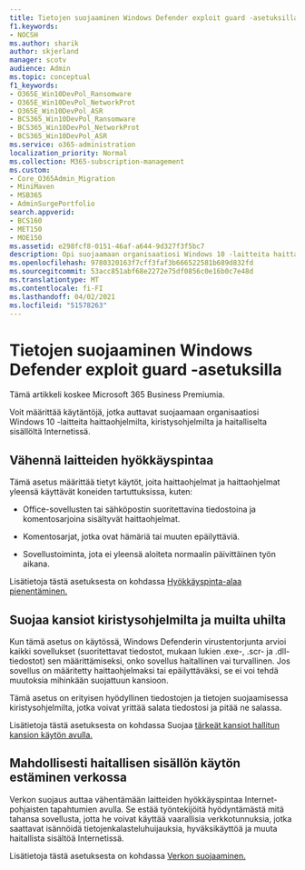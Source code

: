 ```yaml
---
title: Tietojen suojaaminen Windows Defender exploit guard -asetuksilla
f1.keywords:
- NOCSH
ms.author: sharik
author: skjerland
manager: scotv
audience: Admin
ms.topic: conceptual
f1_keywords:
- O365E_Win10DevPol_Ransomware
- O365E_Win10DevPol_NetworkProt
- O365E_Win10DevPol_ASR
- BCS365_Win10DevPol_Ransomware
- BCS365_Win10DevPol_NetworkProt
- BCS365_Win10DevPol_ASR
ms.service: o365-administration
localization_priority: Normal
ms.collection: M365-subscription-management
ms.custom:
- Core_O365Admin_Migration
- MiniMaven
- MSB365
- AdminSurgePortfolio
search.appverid:
- BCS160
- MET150
- MOE150
ms.assetid: e298fcf8-0151-46af-a644-9d327f3f5bc7
description: Opi suojaamaan organisaatiosi Windows 10 -laitteita haittaohjelmilta, kiristysohjelmilta ja haitalliselta sisällöltä Internetissä.
ms.openlocfilehash: 9780320163f7cff3faf3b666522581b689d832fd
ms.sourcegitcommit: 53acc851abf68e2272e75df0856c0e16b0c7e48d
ms.translationtype: MT
ms.contentlocale: fi-FI
ms.lasthandoff: 04/02/2021
ms.locfileid: "51578263"
---
```

# <a name="protect-your-data-with-windows-defender-exploit-guard-settings"></a>Tietojen suojaaminen Windows Defender exploit guard -asetuksilla

Tämä artikkeli koskee Microsoft 365 Business Premiumia.

Voit määrittää käytäntöjä, jotka auttavat suojaamaan organisaatiosi Windows 10 -laitteita haittaohjelmilta, kiristysohjelmilta ja haitalliselta sisällöltä Internetissä.
  
## <a name="reduce-the-attack-surface-of-devices"></a>Vähennä laitteiden hyökkäyspintaa

Tämä asetus määrittää tietyt käytöt, joita haittaohjelmat ja haittaohjelmat yleensä käyttävät koneiden tartuttuksissa, kuten:
  
- Office-sovellusten tai sähköpostin suoritettavina tiedostoina ja komentosarjoina sisältyvät haittaohjelmat.
    
- Komentosarjat, jotka ovat hämäriä tai muuten epäilyttäviä.
    
- Sovellustoiminta, jota ei yleensä aloiteta normaalin päivittäinen työn aikana.
    
Lisätietoja tästä asetuksesta on kohdassa [Hyökkäyspinta-alaa pienentäminen.](/windows/security/threat-protection/microsoft-defender-atp/exploit-protection)
  
## <a name="protect-folders-from-threats-such-as-ransomware"></a>Suojaa kansiot kiristysohjelmilta ja muilta uhilta

Kun tämä asetus on käytössä, Windows Defenderin virustentorjunta arvioi kaikki sovellukset (suoritettavat tiedostot, mukaan lukien .exe-, .scr- ja .dll-tiedostot) sen määrittämiseksi, onko sovellus haitallinen vai turvallinen. Jos sovellus on määritetty haittaohjelmaksi tai epäilyttäväksi, se ei voi tehdä muutoksia mihinkään suojattuun kansioon.
  
Tämä asetus on erityisen hyödyllinen tiedostojen ja tietojen suojaamisessa kiristysohjelmilta, jotka voivat yrittää salata tiedostosi ja pitää ne salassa.
  
Lisätietoja tästä asetuksesta on kohdassa Suojaa [tärkeät kansiot hallitun kansion käytön avulla.](/mem/configmgr/protect/deploy-use/create-deploy-exploit-guard-policy#bkmk_CFA)
  
## <a name="prevent-network-access-to-potentially-malicious-content-on-the-internet"></a>Mahdollisesti haitallisen sisällön käytön estäminen verkossa

Verkon suojaus auttaa vähentämään laitteiden hyökkäyspintaa Internet-pohjaisten tapahtumien avulla. Se estää työntekijöitä hyödyntämästä mitä tahansa sovellusta, jotta he voivat käyttää vaarallisia verkkotunnuksia, jotka saattavat isännöidä tietojenkalasteluhuijauksia, hyväksikäyttöä ja muuta haitallista sisältöä Internetissä.
  
Lisätietoja tästä asetuksesta on kohdassa [Verkon suojaaminen.](/mem/configmgr/protect/deploy-use/create-deploy-exploit-guard-policy#bkmk_Nwp)

